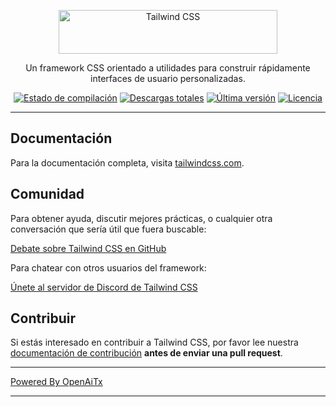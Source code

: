 <p align="center">
  <a href="https://tailwindcss.com" target="_blank">
    <picture>
      <source media="(prefers-color-scheme: dark)" srcset="https://raw.githubusercontent.com/tailwindlabs/tailwindcss/HEAD/.github/logo-dark.svg">
      <source media="(prefers-color-scheme: light)" srcset="https://raw.githubusercontent.com/tailwindlabs/tailwindcss/HEAD/.github/logo-light.svg">
      <img alt="Tailwind CSS" src="https://raw.githubusercontent.com/tailwindlabs/tailwindcss/HEAD/.github/logo-light.svg" width="350" height="70" style="max-width: 100%;">
    </picture>
  </a>
</p>

<p align="center">
  Un framework CSS orientado a utilidades para construir rápidamente interfaces de usuario personalizadas.
</p>

<p align="center">
    <a href="https://github.com/tailwindlabs/tailwindcss/actions"><img src="https://img.shields.io/github/actions/workflow/status/tailwindlabs/tailwindcss/ci.yml?branch=next" alt="Estado de compilación"></a>
    <a href="https://www.npmjs.com/package/tailwindcss"><img src="https://img.shields.io/npm/dt/tailwindcss.svg" alt="Descargas totales"></a>
    <a href="https://github.com/tailwindcss/tailwindcss/releases"><img src="https://img.shields.io/npm/v/tailwindcss.svg" alt="Última versión"></a>
    <a href="https://github.com/tailwindcss/tailwindcss/blob/master/LICENSE"><img src="https://img.shields.io/npm/l/tailwindcss.svg" alt="Licencia"></a>
</p>

---

## Documentación

Para la documentación completa, visita [tailwindcss.com](https://tailwindcss.com).

## Comunidad

Para obtener ayuda, discutir mejores prácticas, o cualquier otra conversación que sería útil que fuera buscable:

[Debate sobre Tailwind CSS en GitHub](https://github.com/tailwindcss/tailwindcss/discussions)

Para chatear con otros usuarios del framework:

[Únete al servidor de Discord de Tailwind CSS](https://discord.gg/7NF8GNe)

## Contribuir

Si estás interesado en contribuir a Tailwind CSS, por favor lee nuestra [documentación de contribución](https://github.com/tailwindcss/tailwindcss/blob/next/.github/CONTRIBUTING.md) **antes de enviar una pull request**.

---

[Powered By OpenAiTx](https://github.com/OpenAiTx/OpenAiTx)

---